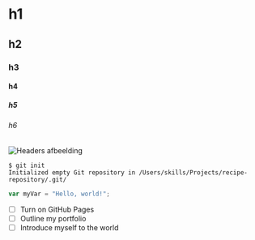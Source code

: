 # h1
## h2
### h3
#### h4
##### h5
###### h6
![Headers afbeelding](https://raw.githubusercontent.com/Codecademy/docs/main/media/rendered-markdown-headings.png)

```
$ git init
Initialized empty Git repository in /Users/skills/Projects/recipe-repository/.git/
```

``` javascript
var myVar = "Hello, world!";
```

- [ ] Turn on GitHub Pages
- [ ] Outline my portfolio
- [ ] Introduce myself to the world

